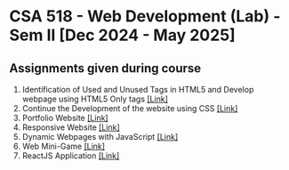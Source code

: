 # CSA 518 - Web Development (Lab) - Sem II [Dec 2024 - May 2025]

## Assignments given during course

1. Identification of Used and Unused Tags in HTML5 and Develop webpage using HTML5 Only tags [[Link]](Assignment%201%20-%20W3School%20Website%20(HTML%20Only)/README.md)
2. Continue the Development of the website using CSS [[Link]](Assignment%202%20-%20Styling%20Website%20with%20CSS/README.md)
3. Portfolio Website [[Link]](Assignment%203%20-%20Portfolio%20Website/README.md)
4. Responsive Website [[Link]](Assignment%204%20-%20Reponsive%20Website/README.md)
5. Dynamic Webpages with JavaScript [[Link]](Assignment%205%20-%20JavaScript%20Implementation/README.md)
6. Web Mini-Game [[Link]](Assignment%206%20-%20Web%20Mini%20Game/README.md)
7. ReactJS Application [[Link]](Assignment%207%20-%20ReactJS%20Application/README.md)